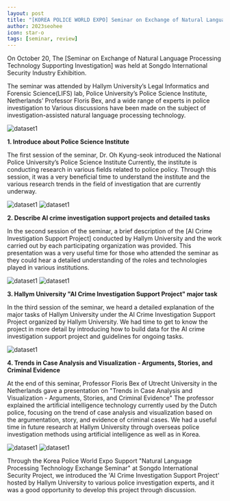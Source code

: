 ```yaml
---
layout: post
title: "[KOREA POLICE WORLD EXPO] Seminar on Exchange of Natural Language Processing Technology Supporting Investigation"
author: 2023seohee
icon: star-o
tags: [seminar, review]
---
```


On October 20, The [Seminar on Exchange of Natural Language Processing Technology Supporting Investigation] was held at Songdo International Security Industry Exhibition.

The seminar was attended by Hallym University’s Legal Informatics and Forensic Science(LIFS) lab, Police University’s Police Science Institute, Netherlands’ Professor Floris Bex, and a wide range of experts in police investigation to Various discussions have been made on the subject of investigation-assisted natural language processing technology.

![dataset1](/img/news/seminar_1.jpg)


**1. Introduce about Police Science Institute**

The first session of the seminar, Dr. Oh Kyung-seok introduced the National Police University’s Police Science Institute
Currently, the institute is conducting research in various fields related to police policy. 
Through this session, it was a very beneficial time to understand the institute and the various research trends in the field of investigation that are currently underway.

![dataset1](/img/news/seminar_2.jpg)
![dataset1](/img/news/seminar_2_1.jpg)


**2. Describe AI crime investigation support projects and detailed tasks**

In the second session of the seminar, a brief description of the [AI Crime Investigation Support Project] conducted by Hallym University and the work carried out by each participating organization was provided. 
This presentation was a very useful time for those who attended the seminar as they could hear a detailed understanding of the roles and technologies played in various institutions.

![dataset1](/img/news/seminar_3.jpg)
![dataset1](/img/news/seminar_3_1.jpg)


**3. Hallym University "AI Crime Investigation Support Project" major task**

In the third session of the seminar, we heard a detailed explanation of the major tasks of Hallym University under the AI Crime Investigation Support Project organized by Hallym University. 
We had time to get to know the project in more detail by introducing how to build data for the AI crime investigation support project and guidelines for ongoing tasks.

![dataset1](/img/news/seminar_4.jpg)


**4. Trends in Case Analysis and Visualization - Arguments, Stories, and Criminal Evidence**

At the end of this seminar, Professor Floris Bex of Utrecht University in the Netherlands gave a presentation on "Trends in Case Analysis and Visualization - Arguments, Stories, and Criminal Evidence"
The professor explained the artificial intelligence technology currently used by the Dutch police, focusing on the trend of case analysis and visualization based on the argumentation, story, and evidence of criminal cases. 
We had a useful time in future research at Hallym University through overseas police investigation methods using artificial intelligence as well as in Korea. 

![dataset1](/img/news/seminar_5.jpg)
![dataset1](/img/news/seminar_5_1.jpg)

Through the Korea Police World Expo Support "Natural Language Processing Technology Exchange Seminar" at Songdo International Security Project, we introduced the 'AI Crime Investigation Support Project' hosted by Hallym University to various police investigation experts, and it was a good opportunity to develop this project through discussion.
